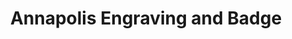 ---
title: "Annapolis Engraving and Badge"
url: /annapolis/annapolis-engraving-and-badge/
shop: Pokal
---